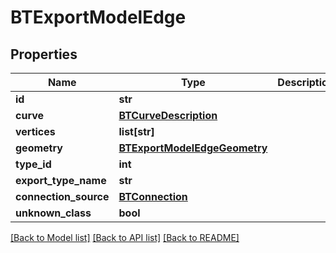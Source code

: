 # BTExportModelEdge

## Properties
Name | Type | Description | Notes
------------ | ------------- | ------------- | -------------
**id** | **str** |  | [optional] 
**curve** | [**BTCurveDescription**](BTCurveDescription.md) |  | [optional] 
**vertices** | **list[str]** |  | [optional] 
**geometry** | [**BTExportModelEdgeGeometry**](BTExportModelEdgeGeometry.md) |  | [optional] 
**type_id** | **int** |  | [optional] 
**export_type_name** | **str** |  | [optional] 
**connection_source** | [**BTConnection**](BTConnection.md) |  | [optional] 
**unknown_class** | **bool** |  | [optional] 

[[Back to Model list]](../README.md#documentation-for-models) [[Back to API list]](../README.md#documentation-for-api-endpoints) [[Back to README]](../README.md)


